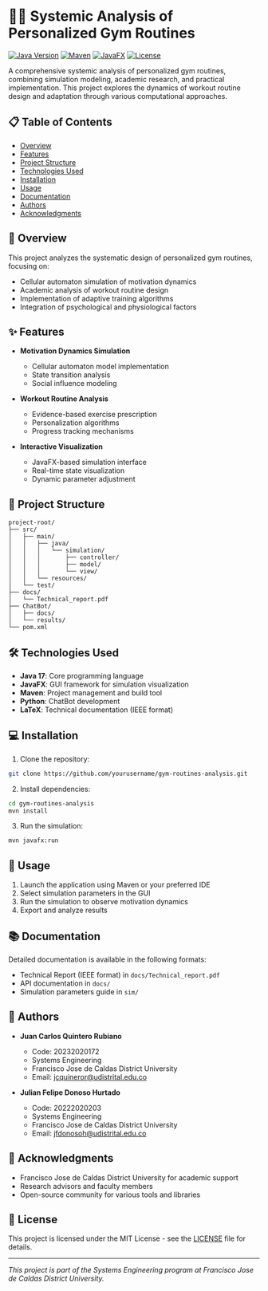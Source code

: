 # 🏋️‍♂️ Systemic Analysis of Personalized Gym Routines

[![Java Version](https://img.shields.io/badge/Java-22-orange.svg)](https://www.oracle.com/java/)
[![Maven](https://img.shields.io/badge/Maven-3.8.1-blue.svg)](https://maven.apache.org/)
[![JavaFX](https://img.shields.io/badge/JavaFX-17-green.svg)](https://openjfx.io/)
[![License](https://img.shields.io/badge/License-MIT-yellow.svg)](LICENSE)

A comprehensive systemic analysis of personalized gym routines, combining simulation modeling, academic research, and practical implementation. This project explores the dynamics of workout routine design and adaptation through various computational approaches.

## 📋 Table of Contents

- [Overview](#overview)
- [Features](#features)
- [Project Structure](#project-structure)
- [Technologies Used](#technologies-used)
- [Installation](#installation)
- [Usage](#usage)
- [Documentation](#documentation)
- [Authors](#authors)
- [Acknowledgments](#acknowledgments)

## 🎯 Overview

This project analyzes the systematic design of personalized gym routines, focusing on:
- Cellular automaton simulation of motivation dynamics
- Academic analysis of workout routine design
- Implementation of adaptive training algorithms
- Integration of psychological and physiological factors

## ✨ Features

- **Motivation Dynamics Simulation**
  - Cellular automaton model implementation
  - State transition analysis
  - Social influence modeling

- **Workout Routine Analysis**
  - Evidence-based exercise prescription
  - Personalization algorithms
  - Progress tracking mechanisms

- **Interactive Visualization**
  - JavaFX-based simulation interface
  - Real-time state visualization
  - Dynamic parameter adjustment

## 📁 Project Structure

```
project-root/
├── src/
│   ├── main/
│   │   ├── java/
│   │   │   └── simulation/
│   │   │       ├── controller/
│   │   │       ├── model/
│   │   │       └── view/
│   │   └── resources/
│   └── test/
├── docs/
│   └── Technical_report.pdf
├── ChatBot/
│   ├── docs/
│   └── results/
└── pom.xml
```

## 🛠 Technologies Used

- **Java 17**: Core programming language
- **JavaFX**: GUI framework for simulation visualization
- **Maven**: Project management and build tool
- **Python**: ChatBot development
- **LaTeX**: Technical documentation (IEEE format)

## 💻 Installation

1. Clone the repository:
```bash
git clone https://github.com/yourusername/gym-routines-analysis.git
```

2. Install dependencies:
```bash
cd gym-routines-analysis
mvn install
```

3. Run the simulation:
```bash
mvn javafx:run
```

## 🚀 Usage

1. Launch the application using Maven or your preferred IDE
2. Select simulation parameters in the GUI
3. Run the simulation to observe motivation dynamics
4. Export and analyze results

## 📚 Documentation

Detailed documentation is available in the following formats:
- Technical Report (IEEE format) in `docs/Technical_report.pdf`
- API documentation in `docs/`
- Simulation parameters guide in `sim/`

## 👥 Authors

- **Juan Carlos Quintero Rubiano**
  - Code: 20232020172
  - Systems Engineering
  - Francisco Jose de Caldas District University
  - Email: jcquineror@udistrital.edu.co

- **Julian Felipe Donoso Hurtado**
  - Code: 20222020203
  - Systems Engineering
  - Francisco Jose de Caldas District University
  - Email: jfdonosoh@udistrital.edu.co

## 🙏 Acknowledgments

- Francisco Jose de Caldas District University for academic support
- Research advisors and faculty members
- Open-source community for various tools and libraries

## 📄 License

This project is licensed under the MIT License - see the [LICENSE](LICENSE) file for details.

---
*This project is part of the Systems Engineering program at Francisco Jose de Caldas District University.*
